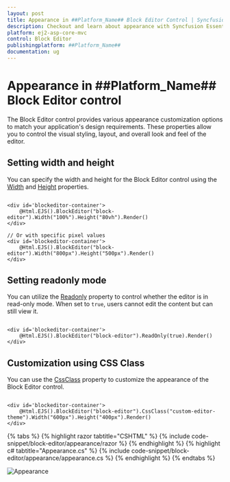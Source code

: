 ```yaml
---
layout: post
title: Appearance in ##Platform_Name## Block Editor Control | Syncfusion
description: Checkout and learn about appearance with Syncfusion Essential ##Platform_Name## BlockEditor control, its elements, and more details.
platform: ej2-asp-core-mvc
control: Block Editor
publishingplatform: ##Platform_Name##
documentation: ug
---
```


# Appearance in ##Platform_Name## Block Editor control

The Block Editor control provides various appearance customization options to match your application's design requirements. These properties allow you to control the visual styling, layout, and overall look and feel of the editor.

## Setting width and height

You can specify the width and height for the Block Editor control using the [Width](https://help.syncfusion.com/cr/aspnetmvc-js2/Syncfusion.EJ2.BlockEditor.BlockEditor.html#Syncfusion_EJ2_BlockEditor_BlockEditor_Width) and [Height](https://help.syncfusion.com/cr/aspnetmvc-js2/Syncfusion.EJ2.BlockEditor.BlockEditor.html#Syncfusion_EJ2_BlockEditor_BlockEditor_Height) properties.

```cshtml

<div id='blockeditor-container'>
    @Html.EJS().BlockEditor("block-editor").Width("100%").Height("80vh").Render()
</div>

// Or with specific pixel values
<div id='blockeditor-container'>
    @Html.EJS().BlockEditor("block-editor").Width("800px").Height("500px").Render()
</div>

```

## Setting readonly mode

You can utilize the [Readonly](https://help.syncfusion.com/cr/aspnetmvc-js2/Syncfusion.EJ2.BlockEditor.BlockEditor.html#Syncfusion_EJ2_BlockEditor_BlockEditor_ReadOnly) property to control whether the editor is in read-only mode. When set to `true`, users cannot edit the content but can still view it.

```cshtml

<div id='blockeditor-container'>
    @Html.EJS().BlockEditor("block-editor").ReadOnly(true).Render()
</div>

```

## Customization using CSS Class

You can use the [CssClass](https://help.syncfusion.com/cr/aspnetmvc-js2/Syncfusion.EJ2.BlockEditor.BlockEditor.html#Syncfusion_EJ2_BlockEditor_BlockEditor_CssClass) property to customize the appearance of the Block Editor control.

```cshtml

<div id='blockeditor-container'>
    @Html.EJS().BlockEditor("block-editor").CssClass("custom-editor-theme").Width("600px").Height("400px").Render()
</div>

```

{% tabs %}
{% highlight razor tabtitle="CSHTML" %}
{% include code-snippet/block-editor/appearance/razor %}
{% endhighlight %}
{% highlight c# tabtitle="Appearance.cs" %}
{% include code-snippet/block-editor/appearance/appearance.cs %}
{% endhighlight %}
{% endtabs %}

![Appearance](images/appearance.png)
